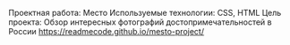 Проектная работа: Место
Используемые технологии: CSS, HTML
Цель проекта: Обзор интересных фотографий достопримечательностей в России
https://readmecode.github.io/mesto-project/